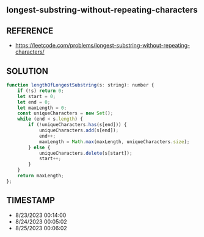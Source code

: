 ## longest-substring-without-repeating-characters

## REFERENCE

- https://leetcode.com/problems/longest-substring-without-repeating-characters/

## SOLUTION

``` javascript
function lengthOfLongestSubstring(s: string): number {
    if (!s) return 0;
    let start = 0;
    let end = 0;
    let maxLength = 0;
    const uniqueCharacters = new Set();
    while (end < s.length) {
        if (!uniqueCharacters.has(s[end])) {
            uniqueCharacters.add(s[end]);
            end++;
            maxLength = Math.max(maxLength, uniqueCharacters.size);
        } else {
            uniqueCharacters.delete(s[start]);
            start++;
        }
    }
    return maxLength;
};
```


## TIMESTAMP

- 8/23/2023 00:14:00 
- 8/24/2023 00:05:02 
- 8/25/2023 00:06:02 
